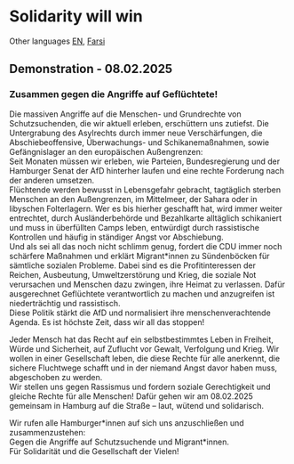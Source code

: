 # Solidarity will win

Other languages [EN](./EN.md), [Farsi](./farsi.md)

## Demonstration - 08.02.2025

### Zusammen gegen die Angriffe auf Geflüchtete!

Die massiven Angriffe auf die Menschen- und Grundrechte von Schutzsuchenden, die wir aktuell erleben, erschüttern uns 
zutiefst. Die Untergrabung des Asylrechts durch immer neue Verschärfungen, die Abschiebeoffensive, Überwachungs- und 
Schikanemaßnahmen, sowie Gefängnislager an den europäischen Außengrenzen: \
Seit Monaten müssen wir erleben, wie Parteien, Bundesregierung und der Hamburger Senat der AfD hinterher laufen und 
eine rechte Forderung nach der anderen umsetzen. \
Flüchtende werden bewusst in Lebensgefahr gebracht, tagtäglich sterben Menschen an den Außengrenzen, im Mittelmeer, 
der Sahara oder in libyschen Folterlagern. Wer es bis hierher geschafft hat, wird immer weiter entrechtet,
durch Ausländerbehörde und Bezahlkarte alltäglich schikaniert und muss in überfüllten Camps leben, entwürdigt durch 
rassistische Kontrollen und häufig in ständiger Angst vor Abschiebung. \
Und als sei all das noch nicht schlimm genug, fordert die CDU immer noch schärfere Maßnahmen und erklärt Migrant*innen
zu Sündenböcken für sämtliche sozialen Probleme. Dabei sind es die Profitinteressen der Reichen, Ausbeutung, 
Umweltzerstörung und Krieg, die soziale Not verursachen und Menschen dazu zwingen, ihre Heimat zu verlassen.
Dafür ausgerechnet Geflüchtete verantwortlich zu machen und anzugreifen ist niederträchtig und rassistisch. \
Diese Politik stärkt die AfD und normalisiert ihre menschenverachtende Agenda.
Es ist höchste Zeit, dass wir all das stoppen!

Jeder Mensch hat das Recht auf ein selbstbestimmtes Leben in Freiheit, Würde und Sicherheit, auf Zuflucht vor Gewalt, 
Verfolgung und Krieg. Wir wollen in einer Gesellschaft leben, die diese Rechte für alle anerkennt, die sichere 
Fluchtwege schafft und in der niemand Angst davor haben muss, abgeschoben zu werden. \
Wir stellen uns gegen Rassismus
und fordern soziale Gerechtigkeit und gleiche Rechte für alle Menschen! Dafür gehen wir am 08.02.2025 gemeinsam in 
Hamburg auf die Straße – laut, wütend und solidarisch.

Wir rufen alle Hamburger&ast;innen auf sich uns anzuschließen und zusammenzustehen: \
Gegen die Angriffe auf Schutzsuchende und Migrant&ast;innen. \
Für Solidarität und die Gesellschaft der Vielen!
